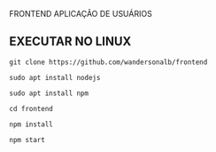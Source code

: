 FRONTEND APLICAÇÃO DE USUÁRIOS

EXECUTAR NO LINUX
-------------------
```
git clone https://github.com/wandersonalb/frontend
```
```
sudo apt install nodejs
```
```
sudo apt install npm
```
```
cd frontend
```
```
npm install
```
```
npm start
```